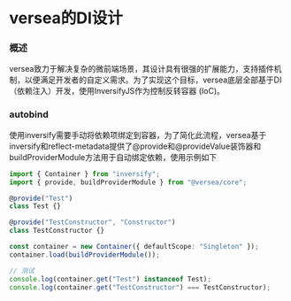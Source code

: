 # versea的DI设计

### 概述
versea致力于解决复杂的微前端场景，其设计具有很强的扩展能力，支持插件机制，以便满足开发者的自定义需求。为了实现这个目标，versea底层全部基于DI（依赖注入）开发，使用InversifyJS作为控制反转容器 (IoC)。

### autobind
使用inversify需要手动将依赖项绑定到容器，为了简化此流程，versea基于inversify和reflect-metadata提供了@provide和@provideValue装饰器和buildProviderModule方法用于自动绑定依赖，使用示例如下
```ts
import { Container } from "inversify";
import { provide, buildProviderModule } from "@versea/core";

@provide("Test")
class Test {}

@provide("TestConstructor", "Constructor")
class TestConstructor {}

const container = new Container({ defaultScope: "Singleton" });
container.load(buildProviderModule());

// 测试
console.log(container.get("Test") instanceof Test);
console.log(container.get("TestConstructor") === TestConstructor);
```